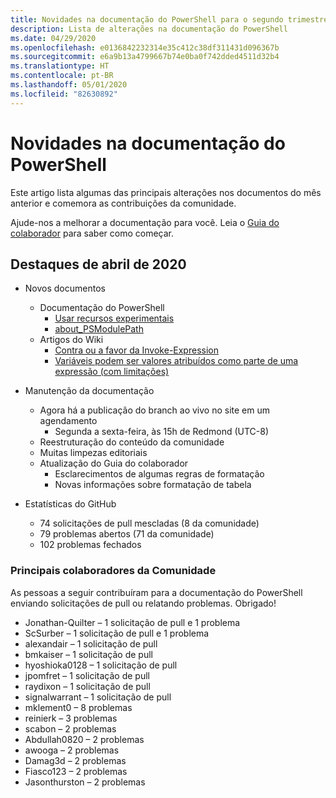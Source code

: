```yaml
---
title: Novidades na documentação do PowerShell para o segundo trimestre de 2020
description: Lista de alterações na documentação do PowerShell
ms.date: 04/29/2020
ms.openlocfilehash: e0136842232314e35c412c38df311431d096367b
ms.sourcegitcommit: e6a9b13a4799667b74e0ba0f742dded4511d32b4
ms.translationtype: HT
ms.contentlocale: pt-BR
ms.lasthandoff: 05/01/2020
ms.locfileid: "82630892"
---
```

# <a name="whats-new-in-powershell-docs"></a>Novidades na documentação do PowerShell

Este artigo lista algumas das principais alterações nos documentos do mês anterior e comemora as contribuições da comunidade.

Ajude-nos a melhorar a documentação para você. Leia o [Guia do colaborador][contrib] para saber como começar.

## <a name="2020-april-highlights"></a>Destaques de abril de 2020

- Novos documentos
  - Documentação do PowerShell
    - [Usar recursos experimentais](/powershell/scripting/whats-new/experimental-features)
    - [about_PSModulePath](/powershell/module/microsoft.powershell.core/about/about_psmodulepath)
  - Artigos do Wiki
    - [Contra ou a favor da Invoke-Expression](https://github.com/MicrosoftDocs/PowerShell-Docs/wiki/The-case-for-and-against-Invoke-Expression)
    - [Variáveis podem ser valores atribuídos como parte de uma expressão (com limitações)](https://github.com/MicrosoftDocs/PowerShell-Docs/wiki/Variables-can-be-assigned-values-as-part-of-an-expression-(with-limitations))

- Manutenção da documentação
  - Agora há a publicação do branch ao vivo no site em um agendamento
    - Segunda a sexta-feira, às 15h de Redmond (UTC-8)
  - Reestruturação do conteúdo da comunidade
  - Muitas limpezas editoriais
  - Atualização do Guia do colaborador
    - Esclarecimentos de algumas regras de formatação
    - Novas informações sobre formatação de tabela

- Estatísticas do GitHub
  - 74 solicitações de pull mescladas (8 da comunidade)
  - 79 problemas abertos (71 da comunidade)
  - 102 problemas fechados

### <a name="top-community-contributors"></a>Principais colaboradores da Comunidade

As pessoas a seguir contribuíram para a documentação do PowerShell enviando solicitações de pull ou relatando problemas. Obrigado!

- Jonathan-Quilter – 1 solicitação de pull e 1 problema
- ScSurber – 1 solicitação de pull e 1 problema
- alexandair – 1 solicitação de pull
- bmkaiser – 1 solicitação de pull
- hyoshioka0128 – 1 solicitação de pull
- jpomfret – 1 solicitação de pull
- raydixon – 1 solicitação de pull
- signalwarrant – 1 solicitação de pull
- mklement0 – 8 problemas
- reinierk – 3 problemas
- scabon – 2 problemas
- Abdullah0820 – 2 problemas
- awooga – 2 problemas
- Damag3d – 2 problemas
- Fiasco123 – 2 problemas
- Jasonthurston – 2 problemas

<!-- Link references -->
[contrib]: contributing/overview.md